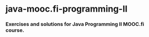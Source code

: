 # java-mooc.fi-programming-II
<h3>Exercises and solutions for Java Programming II MOOC.fi course.</h3>
